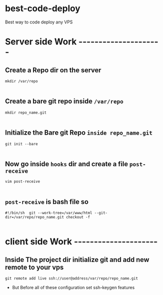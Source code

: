 # best-code-deploy
Best way to code deploy any VPS <br>
# Server side Work --------------------- <br>

## Create a Repo dir on the server <br>
`mkdir /var/repo` <br>
<br>
## Create a bare git repo inside `/var/repo` <br>
`mkdir repo_name.git`<br>
<br>
## Initialize the Bare git Repo `inside repo_name.git ` <br>
`git init --bare`<br>
<br>
## Now go inside  `hooks` dir and create a file `post-receive` <br>
`vim post-receive`<br>
<br>

## `post-receive` is bash file so  <br>
`#!/bin/sh 
git --work-tree=/var/www/html --git-dir=/var/repo/repo_name.git checkout -f`<br>
<br>

# client side Work --------------------- <br>

## Inside The project dir initialize git and add new remote to your vps <br>
`git remote add live ssh://user@address/var/repo/repo_name.git`
<br>

* But Before all of these configuration set ssh-keygen features
